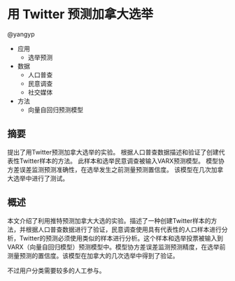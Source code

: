# 用 Twitter 预测加拿大选举

@yangyp

* 应用
  - 选举预测
* 数据
  - 人口普查
  - 民意调查
  - 社交媒体
* 方法
  - 向量自回归预测模型

## 摘要

提出了用Twitter预测加拿大选举的实验。 根据人口普查数据描述和验证了创建代表性Twitter样本的方法。 此样本和选举民意调查被输入VARX预测模型。 模型协方差误差监测预测准确性，在选举发生之前测量预测置信度。 该模型在几次加拿大选举中进行了测试。
 
## 概述

本文介绍了利用推特预测加拿大大选的实验。描述了一种创建Twitter样本的方法，并根据人口普查数据进行了验证，民意调查使用具有代表性的人口样本进行分析，Twitter的预测必须使用类似的样本进行分析。这个样本和选举投票被输入到VARX（向量自回归模型）预测模型中。模型协方差误差监测预测精度，在选举前测量预测的置信度。该模型在加拿大的几次选举中得到了验证。

不过用户分类需要较多的人工参与。
